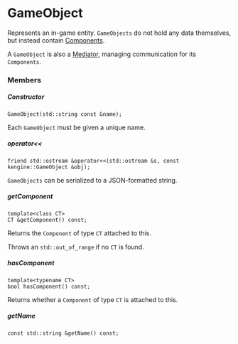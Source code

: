 # GameObject

Represents an in-game entity. `GameObjects` do not hold any data themselves, but instead contain [Components](Component.md).

A `GameObject` is also a [Mediator](putils/mediator/README.md), managing communication for its `Components`.

### Members

##### Constructor

```
GameObject(std::string const &name);
```

Each `GameObject` must be given a unique name.

##### operator<<

```
friend std::ostream &operator<<(std::ostream &s, const kengine::GameObject &obj);
```

`GameObjects` can be serialized to a JSON-formatted string.

##### getComponent

```
template<class CT>
CT &getComponent() const;
```

Returns the `Component` of type `CT` attached to this.

Throws an `std::out_of_range` if no `CT` is found.

##### hasComponent

```
template<typename CT>
bool hasComponent() const;
```

Returns whether a `Component` of type `CT` is attached to this.

##### getName

```
const std::string &getName() const;
```
